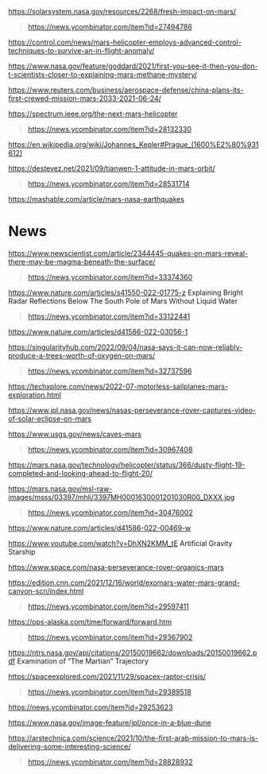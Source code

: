 
https://solarsystem.nasa.gov/resources/2268/fresh-impact-on-mars/
> https://news.ycombinator.com/item?id=27494786

https://control.com/news/mars-helicopter-employs-advanced-control-techniques-to-survive-an-in-flight-anomaly/

https://www.nasa.gov/feature/goddard/2021/first-you-see-it-then-you-don-t-scientists-closer-to-explaining-mars-methane-mystery/

https://www.reuters.com/business/aerospace-defense/china-plans-its-first-crewed-mission-mars-2033-2021-06-24/

https://spectrum.ieee.org/the-next-mars-helicopter
> https://news.ycombinator.com/item?id=28132330

https://en.wikipedia.org/wiki/Johannes_Kepler#Prague_(1600%E2%80%931612)

https://destevez.net/2021/09/tianwen-1-attitude-in-mars-orbit/
> https://news.ycombinator.com/item?id=28531714

https://mashable.com/article/mars-nasa-earthquakes

# News
https://www.newscientist.com/article/2344445-quakes-on-mars-reveal-there-may-be-magma-beneath-the-surface/
> https://news.ycombinator.com/item?id=33374360

https://www.nature.com/articles/s41550-022-01775-z Explaining Bright Radar Reflections Below The South Pole of Mars Without Liquid Water
> https://news.ycombinator.com/item?id=33122441

https://www.nature.com/articles/d41586-022-03056-1

https://singularityhub.com/2022/09/04/nasa-says-it-can-now-reliably-produce-a-trees-worth-of-oxygen-on-mars/
> https://news.ycombinator.com/item?id=32737596

https://techxplore.com/news/2022-07-motorless-sailplanes-mars-exploration.html

https://www.jpl.nasa.gov/news/nasas-perseverance-rover-captures-video-of-solar-eclipse-on-mars

https://www.usgs.gov/news/caves-mars
> https://news.ycombinator.com/item?id=30967408

https://mars.nasa.gov/technology/helicopter/status/366/dusty-flight-19-completed-and-looking-ahead-to-flight-20/

https://mars.nasa.gov/msl-raw-images/msss/03397/mhli/3397MH0001630001201030R00_DXXX.jpg
> https://news.ycombinator.com/item?id=30476002

https://www.nature.com/articles/d41586-022-00469-w

https://www.youtube.com/watch?v=DhXN2KMM_tE Artificial Gravity Starship

https://www.space.com/nasa-perseverance-rover-organics-mars

https://edition.cnn.com/2021/12/16/world/exomars-water-mars-grand-canyon-scn/index.html
> https://news.ycombinator.com/item?id=29597411

https://ops-alaska.com/time/forward/forward.htm
> https://news.ycombinator.com/item?id=29367902

https://ntrs.nasa.gov/api/citations/20150019662/downloads/20150019662.pdf Examination of “The Martian” Trajectory

https://spaceexplored.com/2021/11/29/spacex-raptor-crisis/
> https://news.ycombinator.com/item?id=29389518

https://news.ycombinator.com/item?id=29253623

https://www.nasa.gov/image-feature/jpl/once-in-a-blue-dune

https://arstechnica.com/science/2021/10/the-first-arab-mission-to-mars-is-delivering-some-interesting-science/
> https://news.ycombinator.com/item?id=28828932
